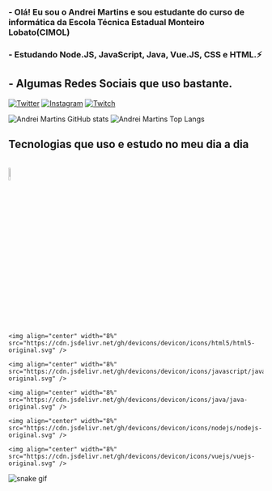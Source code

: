 ### - Olá! Eu sou o Andrei Martins e sou estudante do curso de informática da Escola Técnica Estadual Monteiro Lobato(CIMOL)
### - Estudando Node.JS, JavaScript, Java, Vue.JS, CSS e HTML.⚡

## - Algumas Redes Sociais que uso bastante.
[![Twitter](https://img.shields.io/badge/Twitter-1DA1F2?style=for-the-badge&logo=twitter&logoColor=white)](https://twitter.com/AndreiElia444)
[![Instagram](https://img.shields.io/badge/Instagram-E4405F?style=for-the-badge&logo=instagram&logoColor=white)](https://instagram.com/_andrei_coelho?igshid=ZDdkNTZiNTM=4)
[![Twitch](https://img.shields.io/badge/Twitch-9146FF?style=for-the-badge&logo=twitch&logoColor=white)](https://www.twitch.tv/andrei_emc)

![Andrei Martins GitHub stats](https://github-readme-stats.vercel.app/api?username=AndreiMartinsCoelho&show_icons=true&theme=radical&layout=demo)
![Andrei Martins Top Langs](https://github-readme-stats.vercel.app/api/top-langs/?username=AndreiMartinsCoelho&layout=compact&show_icons=true&theme=radical)

## Tecnologias que uso e estudo no meu dia a dia
<div style="display: inline block"><br/>
    <img align="center" width="8%" src="https://cdn.jsdelivr.net/gh/devicons/devicon/icons/css3/css3-original.svg" />
    
    <img align="center" width="8%" src="https://cdn.jsdelivr.net/gh/devicons/devicon/icons/html5/html5-original.svg" />
    
    <img align="center" width="8%" src="https://cdn.jsdelivr.net/gh/devicons/devicon/icons/javascript/javascript-original.svg" />
    
    <img align="center" width="8%" src="https://cdn.jsdelivr.net/gh/devicons/devicon/icons/java/java-original.svg" />
    
    <img align="center" width="8%" src="https://cdn.jsdelivr.net/gh/devicons/devicon/icons/nodejs/nodejs-original.svg" />
    
    <img align="center" width="8%" src="https://cdn.jsdelivr.net/gh/devicons/devicon/icons/vuejs/vuejs-original.svg" />
</div>

![snake gif](https://github.com/vinikrummenauer/vinikrummenauer/blob/output/github-contribution-grid-snake.svg)
